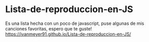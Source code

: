 # Lista-de-reproduccion-en-JS
Es una lista hecha con un poco de javascript, puse algunas de mis canciones favoritas, espero que te guste!
https://ivanmeyer91.github.io/Lista-de-reproduccion-en-JS/
